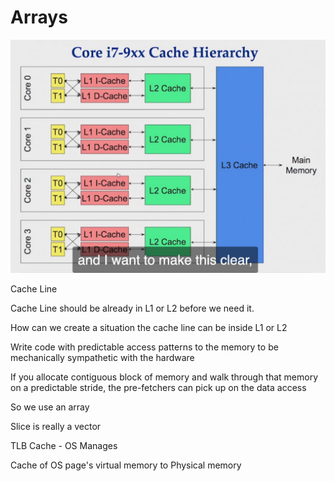 
# Arrays

![](img/cache_main_memory.jpg)

Cache Line

Cache Line should be already in L1 or L2 before we need it.

How can we create a situation the cache line can be inside L1 or L2

Write code with predictable access patterns to the memory to be mechanically sympathetic with the hardware

If you allocate contiguous block of memory and walk through that memory on a predictable stride, the pre-fetchers can pick up on the data access

So we use an array  

Slice is really a vector 

TLB Cache - OS Manages 

Cache of OS page's virtual memory to Physical memory 


